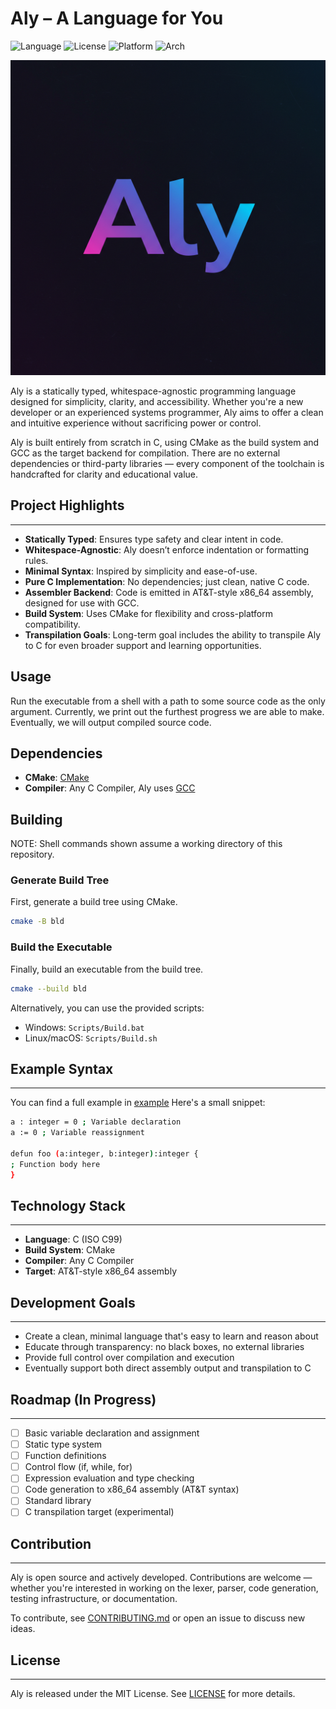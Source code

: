# Aly – A Language for You

![Language](https://img.shields.io/badge/Language-C-blue)
![License](https://img.shields.io/badge/License-MIT-blue)
![Platform](https://img.shields.io/badge/Platform-Windows%20|%20Linux-blue)
![Arch](https://img.shields.io/badge/Arch-x86--64%20|%20x64-green)

![AlyCompiler Logo](/Resources/LOGO.png)

Aly is a statically typed, whitespace-agnostic programming language designed for simplicity, clarity, and accessibility. Whether you're a new developer or an experienced systems programmer, Aly aims to offer a clean and intuitive experience without sacrificing power or control.

Aly is built entirely from scratch in C, using CMake as the build system and GCC as the target backend for compilation. There are no external dependencies or third-party libraries — every component of the toolchain is handcrafted for clarity and educational value.

## Project Highlights
------------------

- **Statically Typed**: Ensures type safety and clear intent in code.
- **Whitespace-Agnostic**: Aly doesn’t enforce indentation or formatting rules.
- **Minimal Syntax**: Inspired by simplicity and ease-of-use.
- **Pure C Implementation**: No dependencies; just clean, native C code.
- **Assembler Backend**: Code is emitted in AT&T-style x86_64 assembly, designed for use with GCC.
- **Build System**: Uses CMake for flexibility and cross-platform compatibility.
- **Transpilation Goals**: Long-term goal includes the ability to transpile Aly to C for even broader support and learning opportunities.

## Usage

Run the executable from a shell with a path to some source code as the only argument. Currently, we print out the furthest progress we are able to make. Eventually, we will output compiled source code.

## Dependencies

- **CMake**: [CMake](https://cmake.org/download/)
- **Compiler**: Any C Compiler, Aly uses [GCC](https://gcc.gnu.org/install/download.html)

## Building

NOTE: Shell commands shown assume a working directory of this repository.

### Generate Build Tree

First, generate a build tree using CMake.

```sh
cmake -B bld
```

### Build the Executable

Finally, build an executable from the build tree.

```sh
cmake --build bld
```

Alternatively, you can use the provided scripts:

- Windows: `Scripts/Build.bat`
- Linux/macOS: `Scripts/Build.sh`

## Example Syntax
--------------

You can find a full example in [example](example.aly) Here's a small snippet:
```bash
a : integer = 0 ; Variable declaration
a := 0 ; Variable reassignment

defun foo (a:integer, b:integer):integer {
; Function body here
}
```

## Technology Stack
----------------

- **Language**: C (ISO C99)
- **Build System**: CMake
- **Compiler**: Any C Compiler
- **Target**: AT&T-style x86_64 assembly

## Development Goals
-----------------

- Create a clean, minimal language that's easy to learn and reason about
- Educate through transparency: no black boxes, no external libraries
- Provide full control over compilation and execution
- Eventually support both direct assembly output and transpilation to C

## Roadmap (In Progress)
---------------------

- [ ] Basic variable declaration and assignment
- [ ] Static type system
- [ ] Function definitions
- [ ] Control flow (if, while, for)
- [ ] Expression evaluation and type checking
- [ ] Code generation to x86_64 assembly (AT&T syntax)
- [ ] Standard library
- [ ] C transpilation target (experimental)

## Contribution
------------

Aly is open source and actively developed. Contributions are welcome — whether you're interested in working on the lexer, parser, code generation, testing infrastructure, or documentation.

To contribute, see [CONTRIBUTING.md](CONTRIBUTING.md) or open an issue to discuss new ideas.

## License
-------

Aly is released under the MIT License. See [LICENSE](LICENSE.md) for more details.
